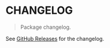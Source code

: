 # CHANGELOG

> Package changelog.

See [GitHub Releases](https://github.com/stdlib-js/string-left-trim-n/releases) for the changelog.